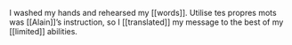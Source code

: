 I washed my hands and rehearsed my [[words]]. Utilise tes propres mots was [[Alain]]’s instruction, so I [[translated]] my message to the best of my [[limited]] abilities.